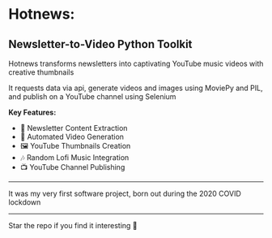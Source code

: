 # Hotnews: 
## Newsletter-to-Video Python Toolkit

Hotnews transforms newsletters into captivating YouTube music videos with creative thumbnails

It requests data via api, generate videos and images using MoviePy and PIL, and publish on a YouTube channel using Selenium

**Key Features:**
- 📰 Newsletter Content Extraction
- 🎥 Automated Video Generation
- 🖼️ YouTube Thumbnails Creation
- 🎶 Random Lofi Music Integration
- 📺 YouTube Channel Publishing

---

It was my very first software project, born out during the 2020 COVID lockdown

---

Star the repo if you find it interesting 🌟